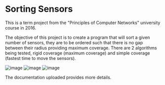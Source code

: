 # Sorting Sensors
This is a term project from the "Principles of Computer Networks" university course in 2016.

The objective of this project is to create a program that will sort a given number of sensors, they are to be ordered such that there is no gap between their radius providing maximum coverage. There are 2 algorithms being tested, rigid coverage (maximum coverage) and simple coverage (fastest time to move the sensors).

![image](https://user-images.githubusercontent.com/96930162/147996611-a3cfcfe5-7db8-4e66-b4c3-09497b36356f.png)
![image](https://user-images.githubusercontent.com/96930162/147996655-621aafd7-c99c-45ba-8d6e-5c4a65eb11ad.png)
![image](https://user-images.githubusercontent.com/96930162/147996725-c0dd51a7-2350-48c2-be9b-881f8dec9877.png)

The documentation uploaded provides more details.
